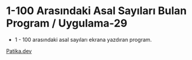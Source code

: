 # 1-100 Arasındaki Asal Sayıları Bulan Program  / Uygulama-29

* 1 - 100 arasındaki asal sayıları ekrana yazdıran program.


[Patika.dev](https://www.patika.dev)


